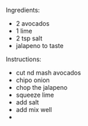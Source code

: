 Ingredients:
- 2 avocados
- 1 lime 
- 2 tsp salt
- jalapeno to taste


Instructions:
- cut nd mash avocados 
- chipo onion
- chop the jalapeno
- squeeze lime 
- add salt 
- add mix well
- 
